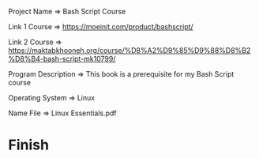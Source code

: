Project Name => Bash Script Course

Link 1 Course => https://moeinit.com/product/bashscript/

Link 2 Course => https://maktabkhooneh.org/course/%D8%A2%D9%85%D9%88%D8%B2%D8%B4-bash-script-mk10799/

Program Description => This book is a prerequisite for my Bash Script course

Operating System => Linux

Name File => Linux Essentials.pdf

# Finish
